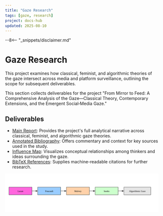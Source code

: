 ```yaml
---
title: "Gaze Research"
tags: [gaze, research]
project: docs-hub
updated: 2025-08-10
---
```


--8<-- "_snippets/disclaimer.md"

# Gaze Research

This project examines how classical, feminist, and algorithmic theories of the gaze intersect across media and platform surveillance, outlining the scope for subsequent deliverables.

This section collects deliverables for the project "From Mirror to Feed: A Comprehensive Analysis of the Gaze—Classical Theory, Contemporary Extensions, and the Emergent Social‑Media Gaze."

## Deliverables

- [Main Report](gaze_report.md): Provides the project's full analytical narrative across classical, feminist, and algorithmic gaze theories.
- [Annotated Bibliography](gaze_bibliography.md): Offers commentary and context for key sources used in the study.
- [Influence Map](influence_map.md): Visualizes conceptual relationships among thinkers and ideas surrounding the gaze.
- [BibTeX References](gaze_references.bib): Supplies machine-readable citations for further research.

![Diagram showing theoretical influence among Lacan, Foucault, Mulvey, hooks, and the algorithmic gaze](img/influence-map.svg)

